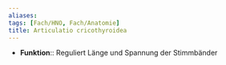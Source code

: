 ```yaml
---
aliases: 
tags: [Fach/HNO, Fach/Anatomie]
title: Articulatio cricothyroidea
---
```

- **Funktion**:: Reguliert Länge und Spannung der Stimmbänder